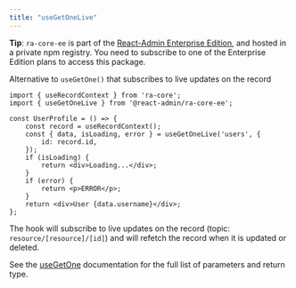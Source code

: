 ```yaml
---
title: "useGetOneLive"
---
```


**Tip**: `ra-core-ee` is part of the [React-Admin Enterprise Edition](https://marmelab.com/ra-enterprise/), and hosted in a private npm registry. You need to subscribe to one of the Enterprise Edition plans to access this package.

Alternative to `useGetOne()` that subscribes to live updates on the record

```tsx
import { useRecordContext } from 'ra-core';
import { useGetOneLive } from '@react-admin/ra-core-ee';

const UserProfile = () => {
    const record = useRecordContext();
    const { data, isLoading, error } = useGetOneLive('users', {
        id: record.id,
    });
    if (isLoading) {
        return <div>Loading...</div>;
    }
    if (error) {
        return <p>ERROR</p>;
    }
    return <div>User {data.username}</div>;
};
```

The hook will subscribe to live updates on the record (topic: `resource/[resource]/[id]`) and will refetch the record when it is updated or deleted.

See the [useGetOne](https://marmelab.com/react-admin/useGetOne.html) documentation for the full list of parameters and return type.